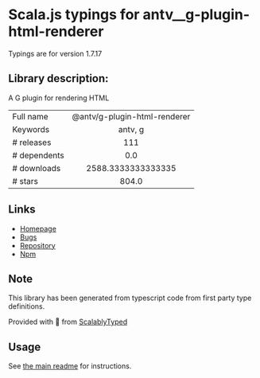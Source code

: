 
# Scala.js typings for antv__g-plugin-html-renderer

Typings are for version 1.7.17

## Library description:
A G plugin for rendering HTML

|                    |                 |
| ------------------ | :-------------: |
| Full name          | @antv/g-plugin-html-renderer |
| Keywords           | antv, g |
| # releases         | 111 |
| # dependents       | 0.0 |
| # downloads        | 2588.3333333333335 |
| # stars            | 804.0 |

## Links
- [Homepage](https://github.com/antvis/g#readme)
- [Bugs](https://github.com/antvis/g/issues)
- [Repository](https://github.com/antvis/g)
- [Npm](https://www.npmjs.com/package/%40antv%2Fg-plugin-html-renderer)
    


## Note
This library has been generated from typescript code from first party type definitions.

Provided with :purple_heart: from [ScalablyTyped](https://github.com/oyvindberg/ScalablyTyped)

## Usage
See [the main readme](../../readme.md) for instructions.


